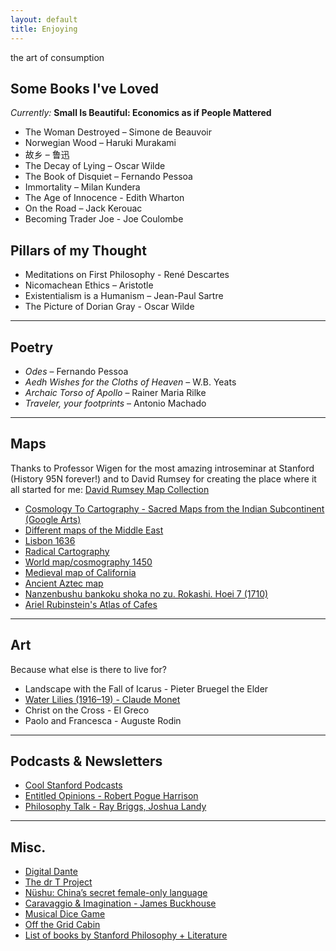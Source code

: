 ```yaml
---
layout: default
title: Enjoying
---
```

the art of consumption 
## Some Books I've Loved

*Currently:* **Small Is Beautiful: Economics as if People Mattered**

- The Woman Destroyed – Simone de Beauvoir  
- Norwegian Wood – Haruki Murakami  
- 故乡 – 鲁迅  
- The Decay of Lying – Oscar Wilde  
- The Book of Disquiet – Fernando Pessoa  
- Immortality – Milan Kundera  
- The Age of Innocence - Edith Wharton  
- On the Road – Jack Kerouac  
- Becoming Trader Joe - Joe Coulombe  

## Pillars of my Thought

- Meditations on First Philosophy - René Descartes  
- Nicomachean Ethics – Aristotle  
- Existentialism is a Humanism – Jean-Paul Sartre  
- The Picture of Dorian Gray - Oscar Wilde  
---

## Poetry

- *Odes* – Fernando Pessoa  
- *Aedh Wishes for the Cloths of Heaven* – W.B. Yeats  
- *Archaic Torso of Apollo* – Rainer Maria Rilke  
- *Traveler, your footprints* – Antonio Machado  

---

## Maps

Thanks to Professor Wigen for the most amazing introseminar at Stanford (History 95N forever!) and to David Rumsey for creating the place where it all started for me: [David Rumsey Map Collection](https://www.davidrumsey.com/)  
- [Cosmology To Cartography - Sacred Maps from the Indian Subcontinent (Google Arts)](https://artsandculture.google.com/story/cosmology-to-cartography-sacred-maps-from-the-indian-subcontinent-kalakriti-archives/NgXRzO0BWWZ3Jw?hl=en)  
- [Different maps of the Middle East](https://mideast.unc.edu/where/)  
- [Lisbon 1636](https://searchworks.stanford.edu/view/nr407tj3054)  
- [Radical Cartography](http://radicalcartography.net)  
- [World map/cosmography 1450](https://searchworks.stanford.edu/view/11878243)  
- [Medieval map of California](https://www.reddit.com/media?url=https%3A%2F%2Fi.redd.it%2F4jt3bc42574c1.jpg)  
- [Ancient Aztec map](https://searchworks.stanford.edu/view/hq309zy6577)  
- [Nanzenbushu bankoku shoka no zu. Rokashi. Hoei 7 (1710)](https://exhibits.stanford.edu/david-rumsey-map-collection/catalog/dp874jj6432)  
- [Ariel Rubinstein's Atlas of Cafes](https://cafeatlas.org/)  

---

## Art

Because what else is there to live for?

- Landscape with the Fall of Icarus - Pieter Bruegel the Elder  
- [Water Lilies (1916–19) - Claude Monet](https://www.metmuseum.org/art/collection/search/437137)  
- Christ on the Cross - El Greco  
- Paolo and Francesca - Auguste Rodin  

---

## Podcasts & Newsletters
- [Cool Stanford Podcasts](https://community.stanford.edu/discover/cool-stanford-podcasts)  
- [Entitled Opinions - Robert Pogue Harrison](https://entitledopinions.stanford.edu/)  
- [Philosophy Talk - Ray Briggs, Joshua Landy](https://www.philosophytalk.org/)  

---

## Misc.

- [Digital Dante](https://digitaldante.columbia.edu/history/)  
- [The dr T Project](https://thedrtproject.blogspot.com/)  
- [Nüshu: China’s secret female-only language](https://www.bbc.com/travel/article/20200930-nshu-chinas-secret-female-only-language)  
- [Caravaggio & Imagination - James Buckhouse](https://jamesbuckhouse.substack.com/p/letter-35)  
- [Musical Dice Game](https://dice.humdrum.org/)  
- [Off the Grid Cabin](https://youtu.be/Je_WpPG4qM0?si=jFxdTHzlWd0kthuT)  
- [List of books by Stanford Philosophy + Literature](https://philit.stanford.edu/library/foundational-books)


